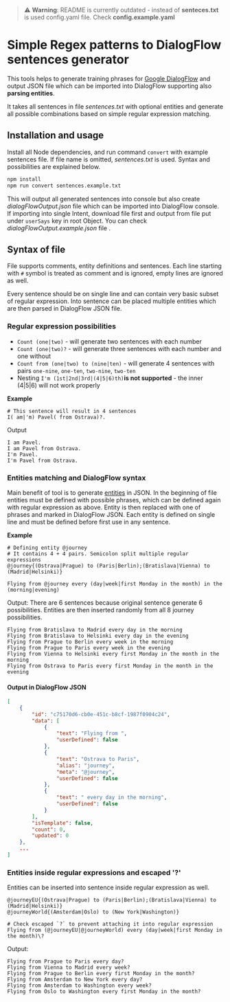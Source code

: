 > ⚠️ **Warning**: README is currently outdated - instead of **senteces.txt** is used config.yaml file. Check **config.example.yaml**

# Simple Regex patterns to DialogFlow sentences generator

This tools helps to generate training phrases for [Google DialogFlow](https://dialogflow.com/) and output JSON file which can be imported into DialogFlow supporting also **parsing entities**.

It takes all sentences in file *sentences.txt* with optional entities and generate all possible combinations based on simple regular expression matching.

## Installation and usage
Install all Node dependencies, and run command `convert` with example sentences file. If file name is omitted, *sentences.txt* is used. Syntax and possibilities are explained below.

```bash
npm install
npm run convert sentences.example.txt
```

This will output all generated sentences into console but also create *dialogFlowOutput.json* file which can be imported into DialogFlow console. If importing into single Intent, download file first and output from file put under `userSays` key in root Object. You can check *dialogFlowOutput.example.json* file .

## Syntax of file
File supports comments, entity definitions and sentences. Each line starting with `#` symbol is treated as comment and is ignored, empty lines are ignored as well.

Every sentence should be on single line and can contain very basic subset of regular expression. Into sentence can be placed multiple entities which are then parsed in DialogFlow JSON file.

### Regular expression possibilities
- `Count (one|two)` - will generate two sentences with each number
- `Count (one|two)?` - will generate three sentences with each number and one without
- `Count from (one|two) to (nine|ten)` - will generate 4 sentences with pairs `one-nine`, `one-ten`, `two-nine`, `two-ten`
- Nesting `I'm (1st|2nd|3rd|(4|5|6)th)`**is not supported** - the inner (4|5|6) will not work properly

**Example**
```
# This sentence will result in 4 sentences
I( am|'m) Pavel( from Ostrava)?.
```

Output
```
I am Pavel.
I am Pavel from Ostrava.
I'm Pavel.
I'm Pavel from Ostrava.
```

### Entities matching and DialogFlow syntax
Main benefit of tool is to generate [entities](https://cloud.google.com/dialogflow/docs/entities-overview) in JSON. In the beginning of file entities must be defined with possible phrases, which can be defined again with regular expression as above. Entity is then replaced with one of phrases and marked in DialogFlow JSON.
Each entity is defined on single line and must be defined before first use in any sentence.

**Example**
```
# Defining entity @journey
# It contains 4 + 4 pairs. Semicolon split multiple regular expressions
@journey{(Ostrava|Prague) to (Paris|Berlin);(Bratislava|Vienna) to (Madrid|Helsinki)}

Flying from @journey every (day|week|first Monday in the month) in the (morning|evening)
```
Output: There are 6 sentences because original sentence generate 6 possibilities. Entities are then inserted randomly from all 8 journey possibilities.
```
Flying from Bratislava to Madrid every day in the morning
Flying from Bratislava to Helsinki every day in the evening
Flying from Prague to Berlin every week in the morning
Flying from Prague to Paris every week in the evening
Flying from Vienna to Helsinki every first Monday in the month in the morning
Flying from Ostrava to Paris every first Monday in the month in the evening
```


#### Output in DialogFlow JSON
```json
[
    {
        "id": "c75170d6-cb0e-451c-b8cf-1987f0904c24",
        "data": [
            {
                "text": "Flying from ",
                "userDefined": false
            },
            {
                "text": "Ostrava to Paris",
                "alias": "journey",
                "meta": "@journey",
                "userDefined": false
            },
            {
                "text": " every day in the morning",
                "userDefined": false
            }
        ],
        "isTemplate": false,
        "count": 0,
        "updated": 0
    },
    ...
]
```


### Entities inside regular expressions and escaped '?'
Entities can be inserted into sentence inside regular expression as well.
```
@journeyEU{(Ostrava|Prague) to (Paris|Berlin);(Bratislava|Vienna) to (Madrid|Helsinki)}
@journeyWorld{(Amsterdam|Oslo) to (New York|Washington)}

# Check escaped `?` to prevent attaching it into regular expression
Flying from (@journeyEU|@journeyWorld) every (day|week|first Monday in the month)\?
```

Output:
```
Flying from Prague to Paris every day?
Flying from Vienna to Madrid every week?
Flying from Prague to Berlin every first Monday in the month?
Flying from Amsterdam to New York every day?
Flying from Amsterdam to Washington every week?
Flying from Oslo to Washington every first Monday in the month?
```
